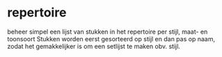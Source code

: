 # repertoire
beheer simpel een lijst van stukken in het repertoire per stijl, maat- en toonsoort
Stukken worden eerst gesorteerd op stijl en dan pas op naam, zodat het gemakkelijker is om een setlijst te maken obv. stijl.
